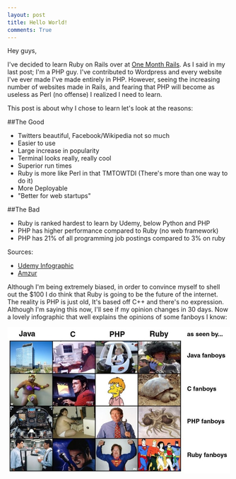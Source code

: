 ```yaml
---
layout: post
title: Hello World!
comments: True
---
```

Hey guys,

I've decided to learn Ruby on Rails over at <a href="https://onemonth.com/courses/one-month-rails/">One Month Rails</a>. As I said in my last post; I'm a PHP guy. I've contributed to Wordpress and every website I've ever made I've made entirely in PHP.  However, seeing the increasing number of websites made in Rails, and fearing that PHP will become as useless as Perl (no offense) I realized I need to learn.  

This post is about why I chose to learn let's look at the reasons:

##The Good

* Twitters beautiful, Facebook/Wikipedia not so much
* Easier to use
* Large increase in popularity
* Terminal looks really, really cool
* Superior run times
* Ruby is more like Perl in that TMTOWTDI (There's more than one way to do it)
* More Deployable
* "Better for web startups"

##The Bad

* Ruby is ranked hardest to learn by Udemy, below Python and PHP
* PHP has higher performance compared to Ruby (no web framework)
* PHP has 21% of all programming job postings compared to 3% on ruby

Sources:
* <a href="https://www.udemy.com/blog/wp-content/uploads/2012/01/PROGRAMMING-LANGUAGE-3.png"> Udemy Infographic</a>
* <a href="http://www.amzur.com/comparison-php-vs-ruby-on-rails-ror/"> Amzur</a>

Although I'm being extremely biased, in order to convince myself to shell out the $100 I do think that Ruby is going to be the future of the internet.  The reality is PHP is just old, It's based off C++ and there's no expression.  Although I'm saying this now, I'll see if my opinion changes in 30 days.  Now a lovely infographic that well explains the opinions of some fanboys I know:


<img border="0" src="/Photos/fanboys.jpeg" alt="Forus Gump">


